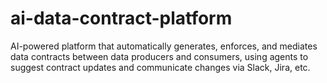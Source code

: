 # ai-data-contract-platform
AI-powered platform that automatically generates, enforces, and mediates data contracts between data producers and consumers, using agents to suggest contract updates and communicate changes via Slack, Jira, etc.
